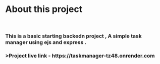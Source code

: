 <h1>About this project</h1>
<br>
<h3>This is a basic starting backedn project , A simple task manager using ejs and express .</h3>

<h3>>Project live link - https://taskmanager-tz48.onrender.com</h3>
